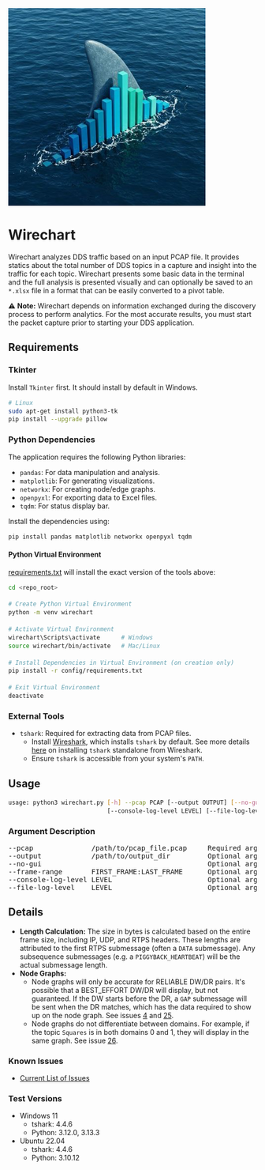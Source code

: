 <img src="img/wirechart_icon.jpg">

# Wirechart

Wirechart analyzes DDS traffic based on an input PCAP file.  It provides statics about the total number of DDS topics in a capture and insight into the traffic for each topic.  Wirechart presents some basic data in the terminal and the full analysis is presented visually and can optionally be saved to an `*.xlsx` file in a format that can be easily converted to a pivot table.

⚠️ **Note:** Wirechart depends on information exchanged during the discovery process to perform analytics. For the most accurate results, you must start the packet capture prior to starting your DDS application.

## Requirements

### Tkinter

Install `Tkinter` first.  It should install by default in Windows.

```bash
# Linux
sudo apt-get install python3-tk
pip install --upgrade pillow
```

### Python Dependencies
The application requires the following Python libraries:

- `pandas`: For data manipulation and analysis.
- `matplotlib`: For generating visualizations.
- `networkx`: For creating node/edge graphs.
- `openpyxl`: For exporting data to Excel files.
- `tqdm`: For status display bar.

Install the dependencies using:

```bash
pip install pandas matplotlib networkx openpyxl tqdm
```
#### Python Virtual Environment
[requirements.txt](./config/requirements.txt) will install the exact version of the tools above:

```bash
cd <repo_root>

# Create Python Virtual Environment
python -m venv wirechart

# Activate Virtual Environment
wirechart\Scripts\activate      # Windows
source wirechart/bin/activate   # Mac/Linux

# Install Dependencies in Virtual Environment (on creation only)
pip install -r config/requirements.txt

# Exit Virtual Environment
deactivate
```

### External Tools

- `tshark`: Required for extracting data from PCAP files.
    - Install [Wireshark](https://www.wireshark.org/download.html), which installs `tshark` by default.  See more details [here](https://tshark.dev/setup/install/) on installing `tshark` standalone from Wireshark.
    - Ensure `tshark` is accessible from your system's `PATH`.

## Usage

```bash
usage: python3 wirechart.py [-h] --pcap PCAP [--output OUTPUT] [--no-gui] [--frame-range FRAME_RANGE]
                            [--console-log-level LEVEL] [--file-log-level LEVEL]
```

### Argument Description

<pre>
--pcap              /path/to/pcap_file.pcap     Required argument to specify the PCAP file.
--output            /path/to/output_dir         Optional argument to specify an output path for statistics and logs.  Default is 'output'.
--no-gui                                        Optional argument to limit output to only the console.
--frame-range       FIRST_FRAME:LAST_FRAME      Optional argument to specify the range of frames (inclusive) to analyze.
--console-log-level LEVEL                       Optional argument to specify the console log level (DEBUG, INFO, WARNING, *ERROR*, CRITICAL).
--file-log-level    LEVEL                       Optional argument to specify the file log level (DEBUG, *INFO*, WARNING, ERROR, CRITICAL).
</pre>

## Details

- **Length Calculation:** The size in bytes is calculated based on the entire frame size, including IP, UDP, and RTPS headers.  These lengths are attributed to the first RTPS submessage (often a `DATA` submessage).  Any subsequence submessages (e.g. a `PIGGYBACK_HEARTBEAT`) will be the actual submessage length.
- **Node Graphs:**
    - Node graphs will only be accurate for RELIABLE DW/DR pairs.  It's possible that a BEST_EFFORT DW/DR will display, but not guaranteed.  If the DW starts before the DR, a `GAP` submessage will be sent when the DR matches, which has the data required to show up on the node graph. See issues [4](https://github.com/rticommunity/rti-wirechart/issues/4) and [25](https://github.com/rticommunity/rti-wirechart/issues/25).
    - Node graphs do not differentiate between domains.  For example, if the topic `Squares` is in both domains 0 and 1, they will display in the same graph. See issue [26](https://github.com/rticommunity/rti-wirechart/issues/26).

### Known Issues

- [Current List of Issues](https://github.com/rticommunity/rti-wirechart/issues)

### Test Versions

- Windows 11
    - tshark: 4.4.6
    - Python: 3.12.0, 3.13.3
- Ubuntu 22.04
    - tshark: 4.4.6
    - Python: 3.10.12
